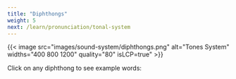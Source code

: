 ```yaml
---
title: "Diphthongs"
weight: 5
next: /learn/pronunciation/tonal-system
---
```


{{< image src="images/sound-system/diphthongs.png" alt="Tones System" widths="400 800 1200" quality="80" isLCP=true" >}}

Click on any diphthong to see example words:

<div x-data="vietnameseDiphthongs" class="max-w-4xl mx-auto">
    <div class="grid grid-cols-2 md:grid-cols-4 gap-4 p-6">
        <template x-for="diphthong in diphthongs">
            <div 
                @click="selectDiphthong(diphthong)"
                class="cursor-pointer border-2 border-gray-200 rounded-lg p-4 text-center font-medium text-gray-800 hover:border-blue-400 hover:bg-blue-50"
                :class="{'border-blue-500 bg-blue-50': selectedDiphthong === diphthong}"
            >
                <span x-text="diphthong.character" class="text-lg font-bold"></span>
            </div>
        </template>
    </div>

  <template x-if="showWords && selectedDiphthong">
      <div class="mt-8 p-6 rounded-lg">
          <div class="flex justify-between items-center mb-4">
              <h3 class="text-xl font-bold" x-text="'Words with ' + selectedDiphthong.character"></h3>
              <button @click="closeWords()" class="text-gray-500 hover:text-gray-700">
                  <svg class="w-6 h-6" fill="none" stroke="currentColor" viewBox="0 0 24 24">
                      <path stroke-linecap="round" stroke-linejoin="round" stroke-width="2" d="M6 18L18 6M6 6l12 12"></path>
                  </svg>
              </button>
          </div>
          <div class="grid grid-cols-1 md:grid-cols-2 lg:grid-cols-3 gap-4">
              <template x-for="wordObj in selectedDiphthong.words">
                  <div class="p-3 rounded border">
                      <div class="font-semibold text-blue-600" x-text="wordObj.word"></div>
                      <div class="text-sm text-gray-600" x-text="wordObj.meaning"></div>
                  </div>
              </template>
          </div>
      </div>
  </template>
</div>